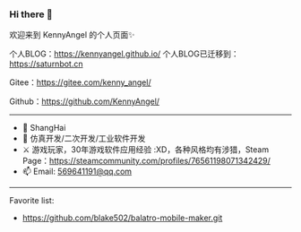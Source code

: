 ### Hi there 👋

欢迎来到 KennyAngel 的个人页面✨

个人BLOG：https://kennyangel.github.io/
个人BLOG已迁移到：https://saturnbot.cn

Gitee：https://gitee.com/kenny_angel/

Github：https://github.com/KennyAngel/

----

- 🔭 ShangHai
- 🌱 仿真开发/二次开发/工业软件开发
- ⚔ 游戏玩家，30年游戏软件应用经验 :XD，各种风格均有涉猎，Steam Page：https://steamcommunity.com/profiles/76561198071342429/
- 📫 Email: 569641191@qq.com

----
Favorite list:
- https://github.com/blake502/balatro-mobile-maker.git
